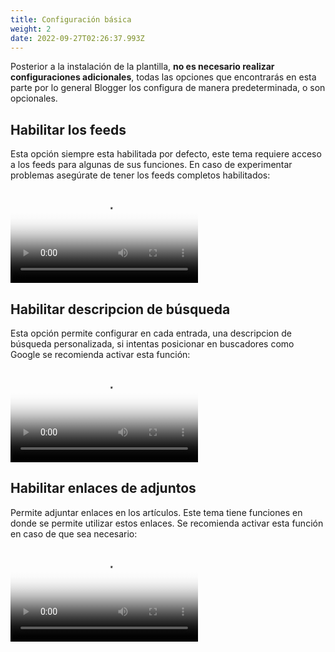 ```yaml
---
title: Configuración básica
weight: 2
date: 2022-09-27T02:26:37.993Z
---
```


Posterior a la instalación de la plantilla, **no es necesario realizar configuraciones adicionales**, todas las opciones que encontrarás en esta parte por lo general Blogger los configura de manera predeterminada, o son opcionales.

## Habilitar los feeds

Esta opción siempre esta habilitada por defecto, este tema requiere acceso a los feeds para algunas de sus funciones. En caso de experimentar problemas asegúrate de tener los feeds completos habilitados:

<video controls="" poster="/images/posters/feeds-json.png">
  <source src="/videos/admin-enabled-feeds.mp4" type="video/mp4">
</video>

## Habilitar descripcion de búsqueda

Esta opción permite configurar en cada entrada, una descripcion de búsqueda personalizada, si intentas posicionar en buscadores como Google se recomienda activar esta función:

<video controls="" poster="/images/posters/meta-description.png">
  <source src="/videos/admin-enabled-meta.mp4" type="video/mp4">
</video>

## Habilitar enlaces de adjuntos

Permite adjuntar enlaces en los artículos. Este tema tiene funciones en donde se permite utilizar estos enlaces. Se recomienda activar esta función en caso de que sea necesario:

<video controls="" poster="/images/posters/attachments.png">
  <source src="/videos/admin-enabled-attachments.mp4" type="video/mp4">
</video>